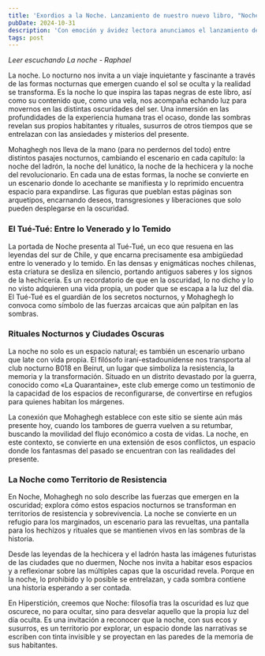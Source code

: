 ```yaml
---
title: 'Exordios a la Noche. Lanzamiento de nuestro nuevo libro, "Noche: Filosofía Tras la Oscuridad"'
pubDate: 2024-10-31
description: 'Con emoción y ávidez lectora anunciamos el lanzamiento de nuestro último título, "Noche: filosofía tras la oscuridad" de Jason Bahbak Mohaghegh.'
tags: post
---
```


_Leer escuchando La noche - Raphael_

La noche. Lo nocturno nos invita a un viaje inquietante y fascinante a través de las formas nocturnas que emergen cuando el sol se oculta y la realidad se transforma. Es la noche lo que inspira las tapas negras de este libro, así como su contenido que, como una vela, nos acompaña echando luz para movernos en las distintas oscuridades del ser. Una inmersión en las profundidades de la experiencia humana tras el ocaso, donde las sombras revelan sus propios habitantes y rituales, susurros de otros tiempos que se entrelazan con las ansiedades y misterios del presente.

Mohaghegh nos lleva de la mano (para no perdernos del todo) entre distintos pasajes nocturnos, cambiando el escenario en cada capítulo: la noche del ladrón, la noche del lunático, la noche de la hechicera y la noche del revolucionario. En cada una de estas formas, la noche se convierte en un escenario donde lo acechante se manifiesta y lo reprimido encuentra espacio para expandirse. Las figuras que pueblan estas páginas son arquetipos, encarnando deseos, transgresiones y liberaciones que solo pueden desplegarse en la oscuridad.

<h3>El Tué-Tué: Entre lo Venerado y lo Temido</h3>

La portada de Noche presenta al Tué-Tué, un eco que resuena en las leyendas del sur de Chile, y que encarna precisamente esa ambigüedad entre lo venerado y lo temido. En las densas y enigmáticas noches chilenas, esta criatura se desliza en silencio, portando antiguos saberes y los signos de la hechicería. Es un recordatorio de que en la oscuridad, lo no dicho y lo no visto adquieren una vida propia, un poder que se escapa a la luz del día. El Tué-Tué es el guardián de los secretos nocturnos, y Mohaghegh lo convoca como símbolo de las fuerzas arcaicas que aún palpitan en las sombras.

<h3>Rituales Nocturnos y Ciudades Oscuras</h3>

La noche no solo es un espacio natural; es también un escenario urbano que late con vida propia. El filósofo iraní-estadounidense nos transporta al club nocturno B018 en Beirut, un lugar que simboliza la resistencia, la memoria y la transformación. Situado en un distrito devastado por la guerra, conocido como «La Quarantaine», este club emerge como un testimonio de la capacidad de los espacios de reconfigurarse, de convertirse en refugios para quienes habitan los márgenes.

La conexión que Mohaghegh establece con este sitio se siente aún más presente hoy, cuando los tambores de guerra vuelven a su retumbar, buscando la movilidad del flujo económico a costa de vidas. La noche, en este contexto, se convierte en una extensión de esos conflictos, un espacio donde los fantasmas del pasado se encuentran con las realidades del presente.

<h3>La Noche como Territorio de Resistencia</h3>

En Noche, Mohaghegh no solo describe las fuerzas que emergen en la oscuridad; explora cómo estos espacios nocturnos se transforman en territorios de resistencia y sobrevivencia. La noche se convierte en un refugio para los marginados, un escenario para las revueltas, una pantalla para los hechizos y rituales que se mantienen vivos en las sombras de la historia.

Desde las leyendas de la hechicera y el ladrón hasta las imágenes futuristas de las ciudades que no duermen, Noche nos invita a habitar esos espacios y a reflexionar sobre las múltiples capas que la oscuridad revela. Porque en la noche, lo prohibido y lo posible se entrelazan, y cada sombra contiene una historia esperando a ser contada.

En Hiperstición, creemos que Noche: filosofía tras la oscuridad es luz que oscurece, no para ocultar, sino para desvelar aquello que la propia luz del día oculta. Es una invitación a reconocer que la noche, con sus ecos y susurros, es un territorio por explorar, un espacio donde las narrativas se escriben con tinta invisible y se proyectan en las paredes de la memoria de sus habitantes.
